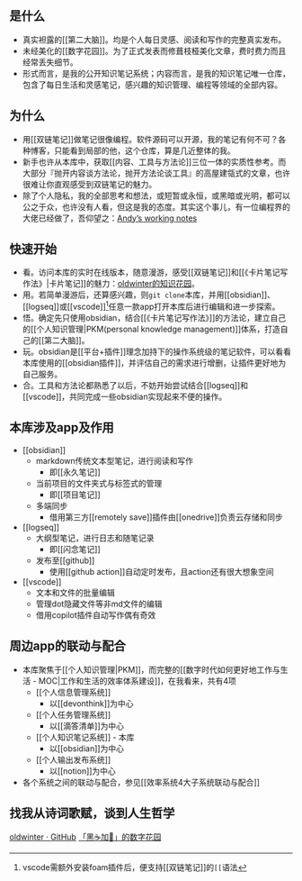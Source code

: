 ## 是什么

- 真实袒露的[[第二大脑]]。均是个人每日灵感、阅读和写作的完整真实发布。
- 未经美化的[[数字花园]]。为了正式发表而修葺枝桠美化文章，费时费力而且经常丢失细节。
- 形式而言，是我的公开知识笔记系统；内容而言，是我的知识笔记唯一仓库，包含了每日生活和灵感笔记，感兴趣的知识管理、编程等领域的全部内容。

## 为什么  

- 用[[双链笔记]]做笔记很像编程。软件源码可以开源，我的笔记有何不可？各种博客，只能看到局部的他，这个仓库，算是几近整体的我。
- 新手也许从本库中，获取[[内容、工具与方法论]]三位一体的实质性参考。而大部分『抛开内容谈方法论，抛开方法论谈工具』的高屋建瓴式的文章，也许很难让你直观感受到双链笔记的魅力。
- 除了个人隐私，我的全部思考和想法，或短暂或永恒，或黑暗或光明，都可以公之于众，也许没有人看，但这是我的态度。其实这个事儿，有一位编程界的大佬已经做了，吾仰望之：[Andyʼs working notes](https://notes.andymatuschak.org/About_these_notes)

## 快速开始

- 看。访问本库的实时在线版本，随意漫游，感受[[双链笔记]]和[[《卡片笔记写作法》|卡片笔记]]的魅力：[oldwinter的知识花园](https://oldwinter.github.io/knowledge-garden/)。
- 用。若简单漫游后，还算感兴趣，则`git clone`本库，并用[[obsidian]]、[[logseq]]或[[vscode]][^1]任意一款app打开本库后进行编辑和进一步探索。
- 悟。确定先只使用obsidian，结合[[《卡片笔记写作法》]]的方法论，建立自己的[[个人知识管理|PKM(personal knowledge management)]]体系，打造自己的[[第二大脑]]。
- 玩。obsidian是[[平台+插件]]理念加持下的操作系统级的笔记软件，可以看看本库使用的[[obsidian插件]]，并评估自己的需求进行增删，让插件更好地为自己服务。
- 合。工具和方法论都熟悉了以后，不妨开始尝试结合[[logseq]]和[[vscode]]，共同完成一些obsidian实现起来不便的操作。

## 本库涉及app及作用

- [[obsidian]]
	- markdown传统文本型笔记，进行阅读和写作
		- 即[[永久笔记]]
	- 当前项目的文件夹式与标签式的管理
		- 即[[项目笔记]]
	- 多端同步
		- 借用第三方[[remotely save]]插件由[[onedrive]]负责云存储和同步
- [[logseq]]
	- 大纲型笔记，进行日志和随笔记录
		- 即[[闪念笔记]]
	- 发布至[[github]]
		- 使用[[github action]]自动定时发布，且action还有很大想象空间
- [[vscode]]
	- 文本和文件的批量编辑
	- 管理dot隐藏文件等非md文件的编辑
	- 借用copilot插件自动写作偶有奇效

## 周边app的联动与配合

- 本库聚焦于[[个人知识管理|PKM]]，而完整的[[数字时代如何更好地工作与生活 - MOC|工作和生活的效率体系建设]]，在我看来，共有4项
	- [[个人信息管理系统]]
		- 以[[devonthink]]为中心
	- [[个人任务管理系统]]
		- 以[[滴答清单]]为中心
	- [[个人知识笔记系统]] - 本库
		- 以[[obsidian]]为中心
	- [[个人输出发布系统]]
		- 以[[notion]]为中心
- 各个系统之间的联动与配合，参见[[效率系统4大子系统联动与配合]]

## 找我从诗词歌赋，谈到人生哲学

[oldwinter · GitHub](http://github.com/oldwinter)
[「黑☕️加🧋」的数字花园](http://oldwinter.top/)

[^1]: vscode需额外安装foam插件后，便支持[[双链笔记]]的`[[`语法
